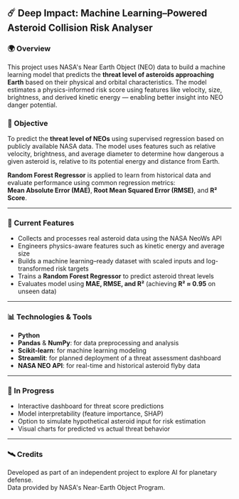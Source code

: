 ## ☄️ Deep Impact: Machine Learning–Powered Asteroid Collision Risk Analyser

### 🌍 Overview
This project uses NASA's Near Earth Object (NEO) data to build a machine learning model that predicts the **threat level of asteroids approaching Earth** based on their physical and orbital characteristics. The model estimates a physics-informed risk score using features like velocity, size, brightness, and derived kinetic energy — enabling better insight into NEO danger potential.

### 🚀 Objective
To predict the **threat level of NEOs** using supervised regression based on publicly available NASA data. The model uses features such as relative velocity, brightness, and average diameter to determine how dangerous a given asteroid is, relative to its potential energy and distance from Earth.

**Random Forest Regressor** is applied to learn from historical data and evaluate performance using common regression metrics:  
**Mean Absolute Error (MAE)**, **Root Mean Squared Error (RMSE)**, and **R² Score**.

---

### 🧠 Current Features
- Collects and processes real asteroid data using the NASA NeoWs API
- Engineers physics-aware features such as kinetic energy and average size
- Builds a machine learning–ready dataset with scaled inputs and log-transformed risk targets
- Trains a **Random Forest Regressor** to predict asteroid threat levels
- Evaluates model using **MAE, RMSE, and R²** (achieving **R² ≈ 0.95** on unseen data)

---

### 📊 Technologies & Tools

- **Python**
- **Pandas** & **NumPy**: for data preprocessing and analysis
- **Scikit-learn**: for machine learning modeling
- **Streamlit**: for planned deployment of a threat assessment dashboard
- **NASA NEO API**: for real-time and historical asteroid flyby data

---

### 🧠 In Progress
- Interactive dashboard for threat score predictions
- Model interpretability (feature importance, SHAP)
- Option to simulate hypothetical asteroid input for risk estimation
- Visual charts for predicted vs actual threat behavior

---

### 🛰️ Credits
Developed as part of an independent project to explore AI for planetary defense.  
Data provided by NASA's Near-Earth Object Program.
